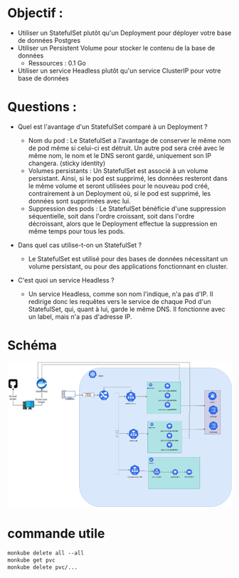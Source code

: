 # Objectif : 
- Utiliser un StatefulSet plutôt qu'un Deployment pour déployer votre base de données Postgres
- Utiliser un Persistent Volume pour stocker le contenu de la base de données
    - Ressources : 0.1 Go
- Utiliser un service Headless plutôt qu'un service ClusterIP pour votre base de données


# Questions : 
- Quel est l'avantage d'un StatefulSet comparé à un Deployment ?
    - Nom du pod : Le StatefulSet a l'avantage de conserver le même nom de pod même si celui-ci est détruit. Un autre pod sera créé avec le même nom, le nom et le DNS seront gardé, uniquement son IP changera. (sticky identity)
    - Volumes persistants : Un StatefulSet est associé à un volume persistant. Ainsi, si le pod est supprimé, les données resteront dans le même volume et seront utilisées pour le nouveau pod créé, contrairement à un Deployment où, si le pod est supprimé, les données sont supprimées avec lui.
    - Suppression des pods : Le StatefulSet bénéficie d'une suppression séquentielle, soit dans l'ordre croissant, soit dans l'ordre décroissant, alors que le Deployment effectue la suppression en même temps pour tous les pods.

- Dans quel cas utilise-t-on un StatefulSet ?
    - Le StatefulSet est utilisé pour des bases de données nécessitant un volume persistant, ou pour des applications fonctionnant en cluster.

- C'est quoi un service Headless ?
    - Un service Headless, comme son nom l'indique, n'a pas d'IP. Il redirige donc les requêtes vers le service de chaque Pod d'un StatefulSet, qui, quant à lui, garde le même DNS. Il fonctionne avec un label, mais n'a pas d'adresse IP.



# Schéma
![schema 7](./ch7.drawio.png)

# commande utile
```
monkube delete all --all
monkube get pvc
monkube delete pvc/...

```
